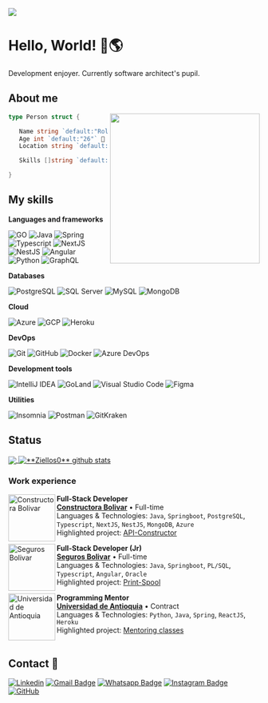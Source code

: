 ![](https://komarev.com/ghpvc/?username=Ziellos05&color=006bed)

# Hello, World! 👋🌎

Development enjoyer. Currently software architect's pupil.

## About me

<img align="right" width="300" src="https://i2.wp.com/allhtaccess.info/wp-content/uploads/2018/03/programming.gif?fit=1281%2C716&ssl=1" />

```go
type Person struct {

   Name string `default:"Roland Andrés Ortega Ayala"` 📛
   Age int `default:"26"` 🔞
   Location string `default:"Medellín, Colombia"` 📍

   Skills []string `default:[5]string{"Clean Architecture", "Clean Code", "APIs", "Microservices", "Backend"}` 🥷

}
```

## My skills


**Languages and frameworks**

![GO](https://img.shields.io/badge/Go-00ADD8?style=flat&logo=go&logoColor=white)
![Java](https://img.shields.io/badge/Java-ED8B00?style=flat&logo=java&logoColor=white)
![Spring](https://img.shields.io/badge/Spring-6DB33F?style=flat&logo=spring&logoColor=white)
![Typescript](https://img.shields.io/badge/TypeScript-007ACC?style=flat&logo=typescript&logoColor=white)
![NextJS](https://img.shields.io/badge/next.js-000000?style=flat&logo=nextdotjs&logoColor=white)
![NestJS](https://img.shields.io/badge/-NestJs-ea2845?style=flat&logo=nestjs&logoColor=white)
![Angular](https://img.shields.io/badge/Angular-DD0031?style=flat&logo=angular&logoColor=white)
![Python](https://img.shields.io/badge/Python-14354C?style=flat&logo=python&logoColor=white)
![GraphQL](https://img.shields.io/badge/-GraphQL-333333?style=flat&logo=graphql&logoColor=AB2ABF)

**Databases**

![PostgreSQL](https://img.shields.io/badge/PostgreSQL-316192?style=flat&logo=postgresql&logoColor=white)
![SQL Server](https://img.shields.io/badge/Microsoft_SQL_Server-CC2927?style=flat&logo=microsoft-sql-server&logoColor=white)
![MySQL](https://img.shields.io/badge/-MySQL-333333?style=flat&logo=mysql)
![MongoDB](https://img.shields.io/badge/MongoDB-4EA94B?style=flat&logo=mongodb&logoColor=white)

**Cloud**

![Azure](https://img.shields.io/badge/Microsoft_Azure-0089D6?style=flat&logo=microsoft-azure&logoColor=white)
![GCP](https://img.shields.io/badge/Google_Cloud-4285F4?style=flat&logo=google-cloud&logoColor=white)
![Heroku](https://img.shields.io/badge/Heroku-430098?style=flat&logo=heroku&logoColor=white)

**DevOps**

![Git](https://img.shields.io/badge/-Git-333333?style=flat&logo=git)
![GitHub](https://img.shields.io/badge/-GitHub-333333?style=flat&logo=github)
![Docker](https://img.shields.io/badge/-Docker-333333?style=flat&logo=docker)
![Azure DevOps](https://img.shields.io/badge/Azure_DevOps-0089D6?style=flat&logo=microsoft-azure&logoColor=white)

**Development tools**

![IntelliJ IDEA](https://img.shields.io/badge/-IntelliJ_IDEA-333333?style=flat&logo=intellij-idea&logoColor=FFFFFF)
![GoLand](https://img.shields.io/badge/-GoLand-333333?style=flat&logo=goland&logoColor=FFFFFF)
![Visual Studio Code](https://img.shields.io/badge/-Visual%20Studio%20Code-333333?style=flat&logo=visual-studio-code&logoColor=007ACC)
![Figma](https://img.shields.io/badge/-Figma-333333?style=flat&logo=figma&logoColor=007ACC)

**Utilities**

![Insomnia](https://img.shields.io/badge/-Insomnia-333333?style=flat&logo=insomnia)
![Postman](https://img.shields.io/badge/-Postman-333333?style=flat&logo=postman)
![GitKraken](https://img.shields.io/badge/-GitKraken-333333?style=flat&logo=gitkraken&logoColor=218636)

## Status

<a href="https://github.com/Gurupreet">
  <img align="center" src="https://github-readme-stats.vercel.app/api/top-langs/?username=Ziellos05&theme=dracula&hide_langs_below=1" />
</a>

<a href="https://github.com/Gurupreet">
 <img align="center" src="https://github-readme-stats.vercel.app/api?username=Ziellos05&show_icons=true&theme=dracula&line_height=27" alt="**Ziellos0** github stats"/>
</a>

<br>

### Work experience

[<img align="left" height="94px" width="94px" alt="Constructora Bolivar" src="https://www.constructorabolivar.com/sites/all/themes/constructora/assets/icons/logo-constructora-bolivar.svg"/>](https://https://www.constructorabolivar.com)

**Full-Stack Developer** \
[**Constructora Bolivar**](https://www.constructorabolivar.com) • Full-time \
Languages & Technologies: `Java`, `Springboot`, `PostgreSQL`, `Typescript`, `NextJS`, `NestJS`, `MongoDB`, `Azure`\
Highlighted project: [API-Constructor]()
<br/>

[<img align="left" height="94px" width="94px" alt="Seguros Bolivar" src="https://scontent.feoh1-1.fna.fbcdn.net/v/t31.18172-8/12029619_943312449089259_2581474811736742483_o.png?_nc_cat=102&ccb=1-7&_nc_sid=7a1959&_nc_ohc=26DRllhrfoYAX9lbem4&_nc_ht=scontent.feoh1-1.fna&oh=00_AfCZuQI5PD901mGaCmkMLFlRWSrk3b1YEOwDtosE4yP9wA&oe=656E1B8C"/>](https://www.segurosbolivar.com)

**Full-Stack Developer (Jr)** \
[**Seguros Bolivar**](https://www.segurosbolivar.com) • Full-time \
Languages & Technologies: `Java`, `Springboot`, `PL/SQL`, `Typescript`, `Angular`, `Oracle`\
Highlighted project: [Print-Spool]()
<br/>

[<img align="left" height="94px" width="94px" alt="Universidad de Antioquia" src="https://scontent.feoh1-1.fna.fbcdn.net/v/t1.6435-9/160651322_203600514892400_4933417926199927815_n.jpg?_nc_cat=104&ccb=1-7&_nc_sid=be3454&_nc_ohc=C_rIjgmoemEAX_8EEuW&_nc_oc=AQlBqCyUJtqziQhC9QAnEw9PCJsvtWidkLt18TxA-rr13IeZSf85KaEZ5oWCOUawqWo&_nc_ht=scontent.feoh1-1.fna&oh=00_AfAZhn2_Z6y_K52EGEF8UAofXid59x3SutVMCnqYrxXy4g&oe=656E2AA6"/>](https://www.udea.edu.co)

**Programming Mentor** \
[**Universidad de Antioquia**](https://www.udea.edu.co) • Contract \
Languages & Technologies: `Python`, `Java`, `Spring`, `ReactJS`, `Heroku`\
Highlighted project: [Mentoring classes]()
<br/>
<br/>

## Contact 📩

[![Linkedin](https://img.shields.io/badge/-LinkedIn-blue?style=flat-square&logo=Linkedin&logoColor=white&link=https://www.linkedin.com/in/roland-andres-ortega-ayala/)](https://www.linkedin.com/in/roland-andres-ortega-ayala/)
[![Gmail Badge](https://img.shields.io/badge/Gmail-D14836?style=flat-square&logo=gmail&logoColor=white&link=mailto:rolandandresortega@gmail.com)](mailto:rolandandresortega@gmail.com)
[![Whatsapp Badge](https://img.shields.io/badge/WhatsApp-25D366?flat-square&logo=whatsapp&logoColor=white&link=https://wa.me/573167178288)](https://wa.me/573167178288)
[![Instagram Badge](https://img.shields.io/badge/Instagram-E4405F?style=flat-square&logo=instagram&logoColor=white&link=https://www.instagram.com/ziellos05/)](https://www.instagram.com/ziellos05/)
[![GitHub](https://img.shields.io/github/followers/iuricode?label=follow&style=social)](https://github.com/Ziellos05)


